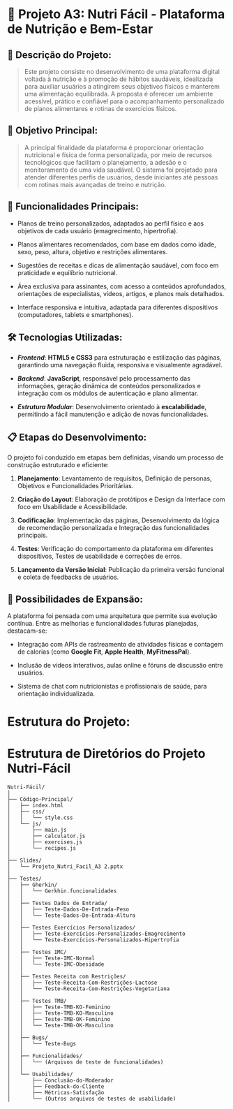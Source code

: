 # 🍎 Projeto A3: Nutri Fácil - Plataforma de Nutrição e Bem-Estar

## 📑 Descrição do Projeto:

> Este projeto consiste no desenvolvimento de uma plataforma digital voltada à nutrição e à promoção de hábitos saudáveis, idealizada para auxiliar usuários a atingirem seus objetivos físicos e manterem uma alimentação equilibrada. A proposta é oferecer um ambiente acessível, prático e confiável para o acompanhamento personalizado de planos alimentares e rotinas de exercícios físicos.

## 🎯 Objetivo Principal:
> A principal finalidade da plataforma é proporcionar orientação nutricional e física de forma personalizada, por meio de recursos tecnológicos que facilitam o planejamento, a adesão e o monitoramento de uma vida saudável. O sistema foi projetado para atender diferentes perfis de usuários, desde iniciantes até pessoas com rotinas mais avançadas de treino e nutrição.

## 🔧 Funcionalidades Principais:
* Planos de treino personalizados, adaptados ao perfil físico e aos objetivos de cada usuário (emagrecimento, hipertrofia).

* Planos alimentares recomendados, com base em dados como idade, sexo, peso, altura, objetivo e restrições alimentares.

* Sugestões de receitas e dicas de alimentação saudável, com foco em praticidade e equilíbrio nutricional.

* Área exclusiva para assinantes, com acesso a conteúdos aprofundados, orientações de especialistas, vídeos, artigos, e planos mais detalhados.

* Interface responsiva e intuitiva, adaptada para diferentes dispositivos (computadores, tablets e smartphones).

## 🛠️ Tecnologias Utilizadas:
* ***Frontend***: **HTML5 e CSS3** para estruturação e estilização das páginas, garantindo uma navegação fluida, responsiva e visualmente agradável.

* ***Backend***: **JavaScript**, responsável pelo processamento das informações, geração dinâmica de conteúdos personalizados e integração com os módulos de autenticação e plano alimentar.

* ***Estrutura Modular***: Desenvolvimento orientado à **escalabilidade**, permitindo a fácil manutenção e adição de novas funcionalidades.

## 📋 Etapas do Desenvolvimento:
O projeto foi conduzido em etapas bem definidas, visando um processo de construção estruturado e eficiente:

1. **Planejamento**: Levantamento de requisitos, Definição de personas, Objetivos e Funcionalidades Prioritárias.

2. **Criação do Layout**: Elaboração de protótipos e Design da Interface com foco em Usabilidade e Acessibilidade.

3. **Codificação**: Implementação das páginas, Desenvolvimento da lógica de recomendação personalizada e Integração das funcionalidades principais.

4. **Testes**: Verificação do comportamento da plataforma em diferentes dispositivos, Testes de usabilidade e correções de erros.

5. **Lançamento da Versão Inicial**: Publicação da primeira versão funcional e coleta de feedbacks de usuários.

## 🚀 Possibilidades de Expansão:
A plataforma foi pensada com uma arquitetura que permite sua evolução contínua. Entre as melhorias e funcionalidades futuras planejadas, destacam-se:

* Integração com APIs de rastreamento de atividades físicas e contagem de calorias (como **Google Fit**, **Apple Health**, **MyFitnessPal**).

* Inclusão de vídeos interativos, aulas online e fóruns de discussão entre usuários.

* Sistema de chat com nutricionistas e profissionais de saúde, para orientação individualizada.

# Estrutura do Projeto:

# Estrutura de Diretórios do Projeto Nutri-Fácil

```plaintext
Nutri-Fácil/
│
├── Código-Principal/
│   ├── index.html
│   ├── css/
│   │   └── style.css
│   └── js/
│       ├── main.js
│       ├── calculator.js
│       ├── exercises.js
│       └── recipes.js
│
├── Slides/
│   └── Projeto_Nutri_Facil_A3 2.pptx
│
├── Testes/
│   ├── Gherkin/
│   │   └── Gerkhin.funcionalidades
│   │
│   ├── Testes Dados de Entrada/
│   │   ├── Teste-Dados-De-Entrada-Peso
│   │   └── Teste-Dados-De-Entrada-Altura
│   │
│   ├── Testes Exercícios Personalizados/
│   │   ├── Teste-Exercícios-Personalizados-Emagrecimento
│   │   └── Teste-Exercícios-Personalizados-Hipertrofia
│   │
│   ├── Testes IMC/
│   │   ├── Teste-IMC-Normal
│   │   └── Teste-IMC-Obesidade
│   │
│   ├── Testes Receita com Restrições/
│   │   ├── Teste-Receita-Com-Restrições-Lactose
│   │   └── Teste-Receita-Com-Restrições-Vegetariana
│   │
│   ├── Testes TMB/
│   │   ├── Teste-TMB-KO-Feminino
│   │   ├── Teste-TMB-KO-Masculino
│   │   ├── Teste-TMB-OK-Feminino
│   │   └── Teste-TMB-OK-Masculino
│   │
│   ├── Bugs/
│   │   └── Teste-Bugs
│   │
│   ├── Funcionalidades/
│   │   └── (Arquivos de teste de funcionalidades)
│   │
│   └── Usabilidades/
│       ├── Conclusão-do-Moderador
│       ├── Feedback-do-Cliente
│       ├── Métricas-Satisfação
│       └── (Outros arquivos de testes de usabilidade)


